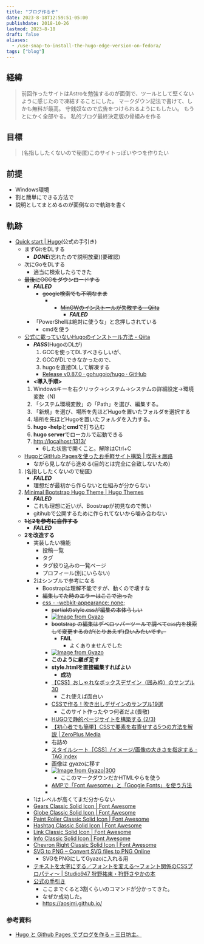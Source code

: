 ```yaml
---
title: "ブログ作るぞ"
date: 2023-8-18T12:59:51-05:00
publishdate: 2018-10-26
lastmod: 2023-8-18
draft: false
aliases:
  - /use-snap-to-install-the-hugo-edge-version-on-fedora/
tags: ["blog"]
---
```

## 経緯
> 前回作ったサイトはAstroを勉強するのが面倒で、ツールとして堅くないように感じたので凍結することにした。
> マークダウン記法で書けて、しかも無料が最高。
> 守銭奴なので広告をつけられるようにもしたい。
> もうとにかく全部やる。
> 私的ブログ最終決定版の骨組みを作る

## 目標
> (名指ししたくないので秘匿)このサイトっぽいやつを作りたい
## 前提
- Windows環境
- 割と簡単にできる方法で
- 説明としてまとめるのが面倒なので軌跡を書く
## 軌跡
- [Quick start | Hugo](https://gohugo.io/getting-started/quick-start/)(公式の手引き)
	- まずGitをDLする
		- ***DONE***(忘れたので説明放棄)(要確認)
	- 次にGoをDLする
		- 適当に検索したらできた
	- ~~最後にGCCをダウンロードする~~ 
		- ***FAILED***
			- ~~google検索でも不明なまま~~
				- - ~~[MinGWのインストールが失敗する - Qiita](https://qiita.com/kzrashi/items/4e0ab5949b69d4b333dd)~~
					-  ***FAILED***
		- 「PowerShellは絶対に使うな」と念押しされている
			- cmdを使う
	-  [公式に載っていないHugoのインストール方法 - Qiita](https://qiita.com/utibori1/items/46fde79958ec9202d6c4)
		-  ***PASS***(HugoのDLが)
			1. GCCを使ってDLすべきらしいが、
			2. GCCがDLできなかったので、
			3. hugoを直接DLして解凍する
			- [Release v0.87.0 · gohugoio/hugo · GitHub](https://github.com/gohugoio/hugo/releases/tag/v0.87.0)
		 - **<導入手順>**
		1. Windowsキーを右クリック→システム→システムの詳細設定→環境変数（N)
		2. 「システム環境変数」の「Path」を選び、編集する。
		3. 「新規」を選び、場所を先ほどHugoを置いたフォルダを選択する
		4. 場所を先ほどHugoを置いたフォルダを入力する。
		5. **hugo -help**と**cmd**で打ち込む
		6.  **hugo server**でローカルで起動できる
		7.  [http://localhost:1313/](http://localhost:1313/)
			- 6した状態で開くこと。解除はCtrl+C 
	- [HugoとGitHub Pagesを使ったお手軽サイト構築 | 喫茶＊曆路](https://koyomiji.com/log/72) 
		- ながら見しながら進める(目的とは完全に合致しないため)
	1. (名指ししたくないので秘匿)
		- ***FAILED***
		- 理想だが最初から作らないと仕組みが分からない 
	2. [Minimal Bootstrap Hugo Theme | Hugo Themes](https://themes.gohugo.io/themes/minimal-bootstrap-hugo-theme/#getting-help)
		- ***FAILED***
		- これも理想に近いが、Boostrapが初見なので怖い
		- gitihubで公開するために作られてないから噛み合わない
	- ~~**1と2を参考に自作する**~~
		- ***FAILED***
	- **2を改造する**
		- 実装したい機能
			- 投稿一覧
			- タグ
			- タグ絞り込みの一覧ページ
			- プロフィール(別にいらない)
		- 2はシンプルで参考になる
			- Boostrapは理解不能ですが、動くので壊すな
			- ~~編集してた時のエラーはここで治った~~
			- [css - -webkit-appearance: none;](https://stackoverflow.com/questions/47127201/webkit-appearance-none-not-working-for-button)
				- ~~partialのstyle.cssが編集の本体らしい~~
				- [![Image from Gyazo](https://i.gyazo.com/966c4b92052ac45045344cd1b1f9f6e6.png)](https://gyazo.com/966c4b92052ac45045344cd1b1f9f6e6)
				- ~~bootstrap の編集はデベロッパーツールで調べてcss内を検索して変更するのが(とりあえず)良いみたいです。~~
					- **FAIL**
						- よくありませんでした
				- [![Image from Gyazo](https://i.gyazo.com/d4ba6e35b9c38d4781a8ff2d3fc8058c.png)](https://gyazo.com/d4ba6e35b9c38d4781a8ff2d3fc8058c)
				- **このように継ぎ足す**
				- **style.htmlを直接編集すればよい**
					- **成功**
				- [【CSS】おしゃれなボックスデザイン（囲み枠）のサンプル30](https://saruwakakun.com/html-css/reference/box)
					- これ使えば面白い
				- [CSSで作る！吹き出しデザインのサンプル19選](https://saruwakakun.com/html-css/reference/speech-bubble)
					- このサイト作ったやつ何者だよ(畏敬)
				- [HUGOで静的ページサイトを構築する (2/3)](https://holywise.github.io/2016/12/how_to_add_pages_hugo_site/)
				- [【初心者でも簡単】CSSで要素を右寄せする5つの方法を解説 | ZeroPlus Media](https://zero-plus.io/media/css-right/#%E5%8F%B3%E5%AF%84%E3%81%9B%E3%81%A7%E6%A8%AA%E4%B8%A6%E3%81%B3)
				- 右詰め
				- [スタイルシート［CSS］/イメージ/画像の大きさを指定する - TAG index](https://www.tagindex.com/stylesheet/img/width_height.html)
				- 画像は gyazoに移す
				- [![Image from Gyazo|300](https://i.gyazo.com/4a691e15b4dd5a77054b93c84a4b8a4d.png)](https://gyazo.com/4a691e15b4dd5a77054b93c84a4b8a4d)
					- ここのマークダウンだかHTMLやらを使う
				- [AMPで「Font Awesome」と「Google Fonts」を使う方法](https://saruwakakun.com/html-css/reference/amp-font-awesome)
				- 
		- 1はレベルが高くてまだ分からない
		- [Gears Classic Solid Icon | Font Awesome](https://fontawesome.com/icons/gears?f=classic&s=solid)
		- [Globe Classic Solid Icon | Font Awesome](https://fontawesome.com/icons/globe?f=classic&s=solid)
		- [Paint Roller Classic Solid Icon | Font Awesome](https://fontawesome.com/icons/paint-roller?f=classic&s=solid)
		- [Hashtag Classic Solid Icon | Font Awesome](https://fontawesome.com/icons/hashtag?f=classic&s=solid)
		- [Link Classic Solid Icon | Font Awesome](https://fontawesome.com/icons/link?f=classic&s=solid)
		- [Info Classic Solid Icon | Font Awesome](https://fontawesome.com/icons/info?f=classic&s=solid)
		- [Chevron Right Classic Solid Icon | Font Awesome](https://fontawesome.com/icons/chevron-right?f=classic&s=solid)
		- [SVG to PNG – Convert SVG files to PNG Online](https://svgtopng.com/)
			- SVGをPNGにしてGyazoに入れる用
		- [テキストを太字にする／フォントを変える〜フォント関係のCSSプロパティ〜 | Studio947 狩野祐東・狩野さやかの本](https://book.studio947.net/article/663/)
		- [公式の手引き](https://gohugo.io/getting-started/quick-start/)
			- ここまでくると3割くらいのコマンドが分かってきた。
   			- なぜか成功した。
      		- https://aosjmi.github.io/	
### 参考資料
- [Hugo と Github Pages でブログを作る – 三日坊主。](https://sat8bit.github.io/posts/hugo-with-github-pages/)
